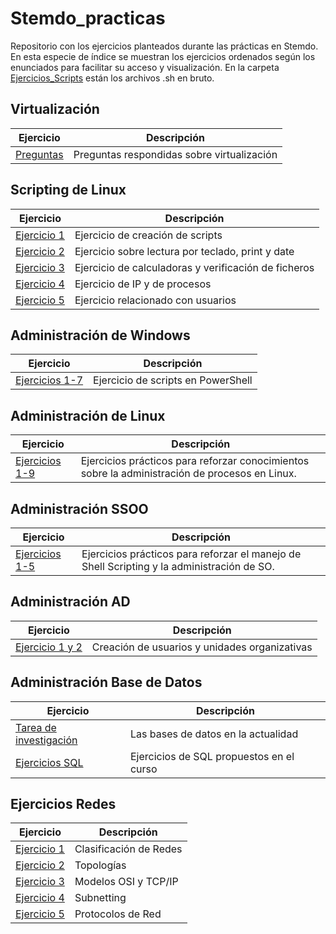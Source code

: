 # Stemdo_practicas
Repositorio con los ejercicios planteados durante las prácticas en Stemdo. En esta especie de índice se muestran los ejercicios ordenados según los enunciados para facilitar su acceso y visualización. En la carpeta [Ejercicios_Scripts](/Ejercicios_Scripts) están los archivos .sh en bruto. 

## Virtualización

| Ejercicio        | Descripción                |
| -------------    | -------------              |
| [Preguntas](/Virtualizaci%C3%B3n/Preguntas.md) | Preguntas respondidas sobre virtualización |


## Scripting de Linux

| Ejercicio        | Descripción                |
| -------------    | -------------              |
| [Ejercicio 1](/ScriptingLinux/Ejercicio1.md) | Ejercicio de creación de scripts |
| [Ejercicio 2](/ScriptingLinux/Ejercicio2.md) | Ejercicio sobre lectura por teclado, print y date |
| [Ejercicio 3](/ScriptingLinux/Ejercicio3.md) | Ejercicio de calculadoras y verificación de ficheros |
| [Ejercicio 4](/ScriptingLinux/Ejercicio4.md) | Ejercicio de IP y de procesos |
| [Ejercicio 5](/ScriptingLinux/Ejercicio5.md) | Ejercicio relacionado con usuarios |

## Administración de Windows

| Ejercicio        | Descripción                |
| -------------    | -------------              |
| [Ejercicios 1-7](/Administración_Windows/Ejercicios%201-7.md) | Ejercicio de scripts en PowerShell |


## Administración de Linux

| Ejercicio        | Descripción                |
| -------------    | -------------              |
| [Ejercicios 1-9](/Administración_Linux/Ejercicios%201-9.md) | Ejercicios prácticos para reforzar conocimientos  sobre la administración de procesos en Linux. |


## Administración SSOO

| Ejercicio        | Descripción                |
| -------------    | -------------              |
| [Ejercicios 1-5](/Administración_SSOO/Ejercicios%20de%20Administración%20de%20Sistemas%20Operativos.md)   | Ejercicios prácticos para reforzar el manejo de Shell Scripting y la administración de SO. |

## Administración AD

| Ejercicio        | Descripción                |
| -------------    | -------------              |
| [Ejercicio 1 y 2](/Administración_AD/Ejercicio1y2.md) | Creación de usuarios y unidades organizativas |

## Administración Base de Datos  
| Ejercicio        | Descripción                |
| -------------    | -------------              |
| [Tarea de investigación](/Administración_BBDD/Tarea%20de%20Investigación:%20Las%20Bases%20de%20Datos%20en%20la%20Actualidad.md) | Las bases de datos en la actualidad |
| [Ejercicios SQL](/Administración_BBDD/Ejercicios%20curso%20Base%20de%20Datos) | Ejercicios de SQL propuestos en el curso |

## Ejercicios Redes

| Ejercicio        | Descripción                |
| -------------    | -------------              |
| [Ejercicio 1](/Network-exercises/Ejercicio-1.md) | Clasificación de Redes |
| [Ejercicio 2](/Network-exercises/Ejercicio-2.md) | Topologías  |
| [Ejercicio 3](/Network-exercises/Ejercicio-3.md) | Modelos OSI y TCP/IP  |
| [Ejercicio 4](/Network-exercises/Ejercicio-4.md) | Subnetting  |
| [Ejercicio 5](/Network-exercises/Ejercicio-5.md) | Protocolos de Red  |

